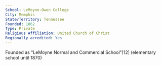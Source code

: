 ```yaml
---
School: LeMoyne-Owen College
City: Memphis
State/Territory: Tennessee
Founded: 1862
Type: Private
Religious Affiliation: United Church of Christ
Regionally acredited: Yes
---
```

Founded as "LeMoyne Normal and Commercial School"[12] (elementary school until 1870)